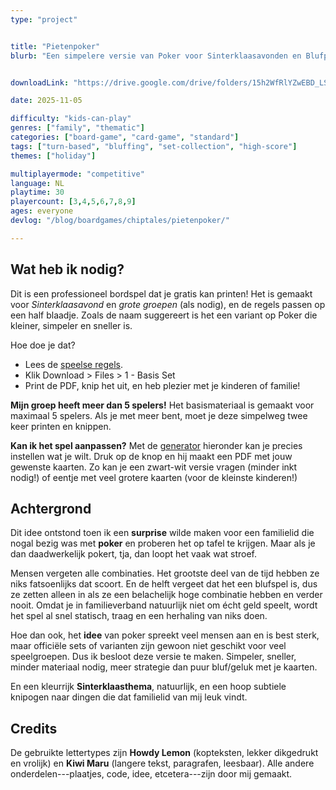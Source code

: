 ```yaml
---
type: "project"


title: "Pietenpoker"
blurb: "Een simpelere versie van Poker voor Sinterklaasavonden en Blufpieten."


downloadLink: "https://drive.google.com/drive/folders/15h2WfRlYZwEBD_LSHhYH0pEMT80xbfcO"

date: 2025-11-05

difficulty: "kids-can-play"
genres: ["family", "thematic"]
categories: ["board-game", "card-game", "standard"]
tags: ["turn-based", "bluffing", "set-collection", "high-score"]
themes: ["holiday"]

multiplayermode: "competitive"
language: NL
playtime: 30
playercount: [3,4,5,6,7,8,9]
ages: everyone
devlog: "/blog/boardgames/chiptales/pietenpoker/"

---
```




## Wat heb ik nodig?

Dit is een professioneel bordspel dat je gratis kan printen! Het is gemaakt voor _Sinterklaasavond_ en _grote groepen_ (als nodig), en de regels passen op een half blaadje. Zoals de naam suggereert is het een variant op Poker die kleiner, simpeler en sneller is.

Hoe doe je dat?

* Lees de [speelse regels](rules).
* Klik Download > Files > 1 - Basis Set
* Print de PDF, knip het uit, en heb plezier met je kinderen of familie!

**Mijn groep heeft meer dan 5 spelers!** Het basismateriaal is gemaakt voor maximaal 5 spelers. Als je met meer bent, moet je deze simpelweg twee keer printen en knippen.

**Kan ik het spel aanpassen?** Met de [generator](#material) hieronder kan je precies instellen wat je wilt. Druk op de knop en hij maakt een PDF met jouw gewenste kaarten. Zo kan je een zwart-wit versie vragen (minder inkt nodig!) of eentje met veel grotere kaarten (voor de kleinste kinderen!) 

## Achtergrond

Dit idee ontstond toen ik een **surprise** wilde maken voor een familielid die nogal bezig was met **poker** en proberen het op tafel te krijgen. Maar als je dan daadwerkelijk pokert, tja, dan loopt het vaak wat stroef. 

Mensen vergeten alle combinaties. Het grootste deel van de tijd hebben ze niks fatsoenlijks dat scoort. En de helft vergeet dat het een blufspel is, dus ze zetten alleen in als ze een belachelijk hoge combinatie hebben en verder nooit. Omdat je in familieverband natuurlijk niet om écht geld speelt, wordt het spel al snel statisch, traag en een herhaling van niks doen.

Hoe dan ook, het **idee** van poker spreekt veel mensen aan en is best sterk, maar officiële sets of varianten zijn gewoon niet geschikt voor veel speelgroepen. Dus ik besloot deze versie te maken. Simpeler, sneller, minder materiaal nodig, meer strategie dan puur bluf/geluk met je kaarten. 

En een kleurrijk **Sinterklaasthema**, natuurlijk, en een hoop subtiele knipogen naar dingen die dat familielid van mij leuk vindt.

## Credits

De gebruikte lettertypes zijn **Howdy Lemon** (kopteksten, lekker dikgedrukt en vrolijk) en **Kiwi Maru** (langere tekst, paragrafen, leesbaar). Alle andere onderdelen---plaatjes, code, idee, etcetera---zijn door mij gemaakt.